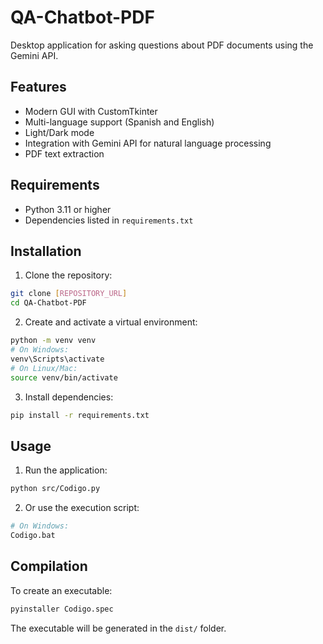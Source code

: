 # QA-Chatbot-PDF

Desktop application for asking questions about PDF documents using the Gemini API.

## Features

- Modern GUI with CustomTkinter
- Multi-language support (Spanish and English)
- Light/Dark mode
- Integration with Gemini API for natural language processing
- PDF text extraction

## Requirements

- Python 3.11 or higher
- Dependencies listed in `requirements.txt`

## Installation

1. Clone the repository:
```bash
git clone [REPOSITORY_URL]
cd QA-Chatbot-PDF
```

2. Create and activate a virtual environment:
```bash
python -m venv venv
# On Windows:
venv\Scripts\activate
# On Linux/Mac:
source venv/bin/activate
```

3. Install dependencies:
```bash
pip install -r requirements.txt
```

## Usage

1. Run the application:
```bash
python src/Codigo.py
```

2. Or use the execution script:
```bash
# On Windows:
Codigo.bat
```

## Compilation

To create an executable:
```bash
pyinstaller Codigo.spec
```

The executable will be generated in the `dist/` folder.
